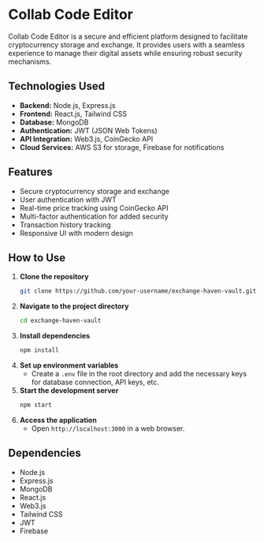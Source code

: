 # Collab Code Editor

Collab Code Editor is a secure and efficient platform designed to facilitate cryptocurrency storage and exchange. It provides users with a seamless experience to manage their digital assets while ensuring robust security mechanisms.

## Technologies Used
- **Backend:** Node.js, Express.js
- **Frontend:** React.js, Tailwind CSS
- **Database:** MongoDB
- **Authentication:** JWT (JSON Web Tokens)
- **API Integration:** Web3.js, CoinGecko API
- **Cloud Services:** AWS S3 for storage, Firebase for notifications

## Features
- Secure cryptocurrency storage and exchange
- User authentication with JWT
- Real-time price tracking using CoinGecko API
- Multi-factor authentication for added security
- Transaction history tracking
- Responsive UI with modern design

## How to Use
1. **Clone the repository**
   ```sh
   git clone https://github.com/your-username/exchange-haven-vault.git
   ```
2. **Navigate to the project directory**
   ```sh
   cd exchange-haven-vault
   ```
3. **Install dependencies**
   ```sh
   npm install
   ```
4. **Set up environment variables**
   - Create a `.env` file in the root directory and add the necessary keys for database connection, API keys, etc.
5. **Start the development server**
   ```sh
   npm start
   ```
6. **Access the application**
   - Open `http://localhost:3000` in a web browser.

## Dependencies
- Node.js
- Express.js
- MongoDB
- React.js
- Web3.js
- Tailwind CSS
- JWT
- Firebase
